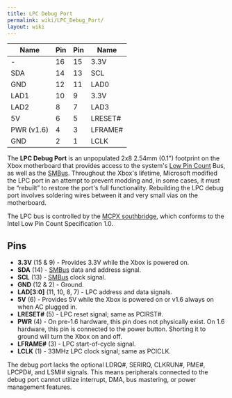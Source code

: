 ```yaml
---
title: LPC Debug Port
permalink: wiki/LPC_Debug_Port/
layout: wiki
---
```


| Name       | Pin | Pin | Name     |
|------------|-----|-----|----------|
| -          | 16  | 15  | 3.3V     |
| SDA        | 14  | 13  | SCL      |
| GND        | 12  | 11  | LAD0     |
| LAD1       | 10  | 9   | 3.3V     |
| LAD2       | 8   | 7   | LAD3     |
| 5V         | 6   | 5   | LRESET\# |
| PWR (v1.6) | 4   | 3   | LFRAME\# |
| GND        | 2   | 1   | LCLK     |

The **LPC Debug Port** is an unpopulated 2x8 2.54mm (0.1") footprint on
the Xbox motherboard that provides access to the system's [Low Pin
Count](https://en.wikipedia.org/wiki/Low_Pin_Count) Bus, as well as the
[SMBus](/wiki/SMBus "wikilink"). Throughout the Xbox's lifetime, Microsoft
modified the LPC port in an attempt to prevent modding and, in some
cases, it must be “rebuilt” to restore the port's full functionality.
Rebuilding the LPC debug port involves soldering wires between it and
very small vias on the motherboard.

The LPC bus is controlled by the [MCPX southbridge](/wiki/MCPX "wikilink"),
which conforms to the Intel Low Pin Count Specification 1.0.

Pins
----

-   **3.3V** (15 & 9) - Provides 3.3V while the Xbox is powered on.
-   **SDA** (14) - [SMBus](/wiki/SMBus "wikilink") data and address signal.
-   **SCL** (13) - [SMBus](/wiki/SMBus "wikilink") clock signal.
-   **GND** (12 & 2) - Ground.
-   **LAD\[3:0\]** (11, 10, 8, 7) - LPC address and data signals.
-   **5V** (6) - Provides 5V while the Xbox is powered on or v1.6 always
    on when AC plugged in.
-   **LRESET\#** (5) - LPC reset signal; same as PCIRST\#.
-   **PWR** (4) - On pre-1.6 hardware, this pin does not physically
    exist. On 1.6 hardware, this pin is connected to the power button.
    Shorting it to ground will turn the Xbox on and off.
-   **LFRAME\#** (3) - LPC start-of-cycle signal.
-   **LCLK** (1) - 33MHz LPC clock signal; same as PCICLK.

The debug port lacks the optional LDRQ\#, SERIRQ, CLKRUN\#, PME\#,
LPCPD\#, and LSMI\# signals. This means peripherals connected to the
debug port cannot utilize interrupt, DMA, bus mastering, or power
management features.
